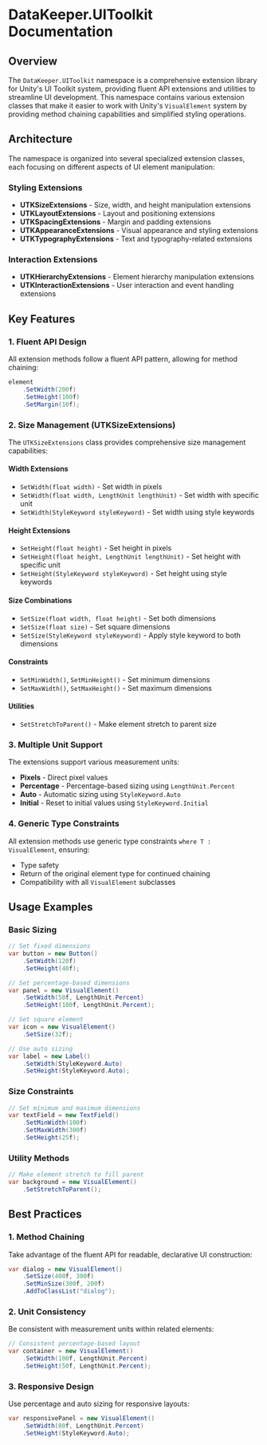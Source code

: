 # DataKeeper.UIToolkit Documentation

## Overview

The `DataKeeper.UIToolkit` namespace is a comprehensive extension library for Unity's UI Toolkit system, providing fluent API extensions and utilities to streamline UI development. This namespace contains various extension classes that make it easier to work with Unity's `VisualElement` system by providing method chaining capabilities and simplified styling operations.

## Architecture

The namespace is organized into several specialized extension classes, each focusing on different aspects of UI element manipulation:

### Styling Extensions

- **UTKSizeExtensions** - Size, width, and height manipulation extensions
- **UTKLayoutExtensions** - Layout and positioning extensions
- **UTKSpacingExtensions** - Margin and padding extensions
- **UTKAppearanceExtensions** - Visual appearance and styling extensions
- **UTKTypographyExtensions** - Text and typography-related extensions

### Interaction Extensions

- **UTKHierarchyExtensions** - Element hierarchy manipulation extensions
- **UTKInteractionExtensions** - User interaction and event handling extensions

## Key Features

### 1. Fluent API Design

All extension methods follow a fluent API pattern, allowing for method chaining:

```csharp
element
    .SetWidth(200f)
    .SetHeight(100f)
    .SetMargin(10f);
```


### 2. Size Management (UTKSizeExtensions)

The `UTKSizeExtensions` class provides comprehensive size management capabilities:

#### Width Extensions
- `SetWidth(float width)` - Set width in pixels
- `SetWidth(float width, LengthUnit lengthUnit)` - Set width with specific unit
- `SetWidth(StyleKeyword styleKeyword)` - Set width using style keywords

#### Height Extensions
- `SetHeight(float height)` - Set height in pixels
- `SetHeight(float height, LengthUnit lengthUnit)` - Set height with specific unit
- `SetHeight(StyleKeyword styleKeyword)` - Set height using style keywords

#### Size Combinations
- `SetSize(float width, float height)` - Set both dimensions
- `SetSize(float size)` - Set square dimensions
- `SetSize(StyleKeyword styleKeyword)` - Apply style keyword to both dimensions

#### Constraints
- `SetMinWidth()`, `SetMinHeight()` - Set minimum dimensions
- `SetMaxWidth()`, `SetMaxHeight()` - Set maximum dimensions

#### Utilities
- `SetStretchToParent()` - Make element stretch to parent size

### 3. Multiple Unit Support

The extensions support various measurement units:
- **Pixels** - Direct pixel values
- **Percentage** - Percentage-based sizing using `LengthUnit.Percent`
- **Auto** - Automatic sizing using `StyleKeyword.Auto`
- **Initial** - Reset to initial values using `StyleKeyword.Initial`

### 4. Generic Type Constraints

All extension methods use generic type constraints `where T : VisualElement`, ensuring:
- Type safety
- Return of the original element type for continued chaining
- Compatibility with all `VisualElement` subclasses

## Usage Examples

### Basic Sizing

```csharp
// Set fixed dimensions
var button = new Button()
    .SetWidth(120f)
    .SetHeight(40f);

// Set percentage-based dimensions
var panel = new VisualElement()
    .SetWidth(50f, LengthUnit.Percent)
    .SetHeight(100f, LengthUnit.Percent);

// Set square element
var icon = new VisualElement()
    .SetSize(32f);

// Use auto sizing
var label = new Label()
    .SetWidth(StyleKeyword.Auto)
    .SetHeight(StyleKeyword.Auto);
```


### Size Constraints

```csharp
// Set minimum and maximum dimensions
var textField = new TextField()
    .SetMinWidth(100f)
    .SetMaxWidth(300f)
    .SetHeight(25f);
```


### Utility Methods

```csharp
// Make element stretch to fill parent
var background = new VisualElement()
    .SetStretchToParent();
```


## Best Practices

### 1. Method Chaining
Take advantage of the fluent API for readable, declarative UI construction:

```csharp
var dialog = new VisualElement()
    .SetSize(400f, 300f)
    .SetMinSize(300f, 200f)
    .AddToClassList("dialog");
```


### 2. Unit Consistency
Be consistent with measurement units within related elements:

```csharp
// Consistent percentage-based layout
var container = new VisualElement()
    .SetWidth(100f, LengthUnit.Percent)
    .SetHeight(50f, LengthUnit.Percent);
```


### 3. Responsive Design
Use percentage and auto sizing for responsive layouts:

```csharp
var responsivePanel = new VisualElement()
    .SetWidth(80f, LengthUnit.Percent)
    .SetHeight(StyleKeyword.Auto);
```

